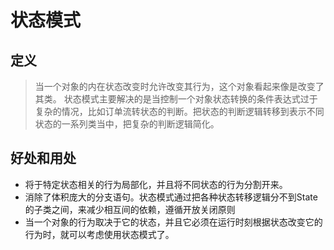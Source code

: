 # 状态模式

## 定义
> 当一个对象的内在状态改变时允许改变其行为，这个对象看起来像是改变了其类。
> 状态模式主要解决的是当控制一个对象状态转换的条件表达式过于复杂的情况，比如订单流转状态的判断。把状态的判断逻辑转移到表示不同状态的一系列类当中，把复杂的判断逻辑简化。

## 好处和用处
* 将于特定状态相关的行为局部化，并且将不同状态的行为分割开来。
* 消除了体积庞大的分支语句。状态模式通过把各种状态转移逻辑分不到State的子类之间，来减少相互间的依赖，遵循开放关闭原则
* 当一个对象的行为取决于它的状态，并且它必须在运行时刻根据状态改变它的行为时，就可以考虑使用状态模式了。
